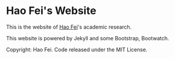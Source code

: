 # Hao Fei's Website

This is the website of [Hao Fei](https://haofei.vip/)'s academic research.

This website is powered by Jekyll and some Bootstrap, Bootwatch. 



Copyright: Hao Fei. 
Code released under the MIT License.

